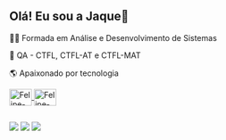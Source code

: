##  Olá! Eu sou a Jaque🌺


🧑‍💻 Formada em Análise e Desenvolvimento de Sistemas

🚀 QA - CTFL, CTFL-AT e CTFL-MAT

🌎 Apaixonado por tecnologia



<div align="center">
  <a href="https://www.linkedin.com/in/jaqueline-oliveira-79a153144/">
  
</div>
  <link rel="stylesheet" href="https://cdn.jsdelivr.net/gh/devicons/devicon@v2.14.0/devicon.min.css">
   <img align="center" alt="Felipe-visual"height="30" width="40" src="https://cdn.jsdelivr.net/gh/devicons/devicon/icons/javascript/javascript-original.svg" />
   <img align="center" alt="Felipe-visual"height="30" width="40" src="https://cdn.jsdelivr.net/gh/devicons/devicon/icons/visualstudio/visualstudio-plain.svg" />
   </div>
  
  ##
  
  <div>
  <a href="https://www.linkedin.com/in/jaqueline-oliveira-79a153144/" target="_blank"><img src="https://img.shields.io/badge/-LinkedIn-%230077B5?style=for-the-badge&logo=linkedin&logoColor=white" target="_blank"></a>
  <a href="https://api.whatsapp.com/send?phone=5531993042065&text=Oi%20Jaque" target="blank"><img src="https://img.shields.io/badge/WhatsApp-25D366?style=for-the-badge&logo=whatsapp&logoColor=white"target="blank"></a>
  <a href = "mailto:jaqueline.jaq38@gmail.com"><img src="https://img.shields.io/badge/Gmail-D14836?style=for-the-badge&logo=gmail&logoColor=white" target="_blank"></a>
 
  </div>
  
  ##
